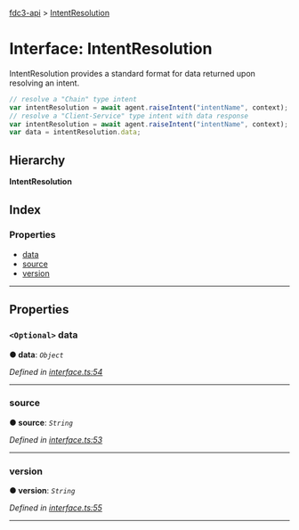 [fdc3-api](../README.md) > [IntentResolution](../interfaces/intentresolution.md)

# Interface: IntentResolution

IntentResolution provides a standard format for data returned upon resolving an intent.

```javascript
// resolve a "Chain" type intent
var intentResolution = await agent.raiseIntent("intentName", context);
// resolve a "Client-Service" type intent with data response
var intentResolution = await agent.raiseIntent("intentName", context);
var data = intentResolution.data;
```

## Hierarchy

**IntentResolution**

## Index

### Properties

* [data](intentresolution.md#data)
* [source](intentresolution.md#source)
* [version](intentresolution.md#version)

---

## Properties

<a id="data"></a>

### `<Optional>` data

**● data**: *`Object`*

*Defined in [interface.ts:54](/src/interface.ts#L54)*

___
<a id="source"></a>

###  source

**● source**: *`String`*

*Defined in [interface.ts:53](/src/interface.ts#L53)*

___
<a id="version"></a>

###  version

**● version**: *`String`*

*Defined in [interface.ts:55](/src/interface.ts#L55)*

___

